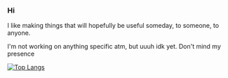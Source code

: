 ### Hi

I like making things that will hopefully be useful someday, to someone, to anyone.

I'm not working on anything specific atm, but uuuh idk yet. Don't mind my presence

<!--
**DMClVG/DMClVG** is a ✨ _special_ ✨ repository because its `README.md` (this file) appears on your GitHub profile.

Here are some ideas to get you started:

- 🔭 I’m currently working on ...
- 🌱 I’m currently learning ...
- 👯 I’m looking to collaborate on ...
- 🤔 I’m looking for help with ...
- 💬 Ask me about ...
- 📫 How to reach me: ...
- 😄 Pronouns: ...
- ⚡ Fun fact: ...
-->

[![Top Langs](https://github-readme-stats.vercel.app/api/top-langs/?username=dmclvg&layout=compact)](https://github.com/anuraghazra/github-readme-stats)
